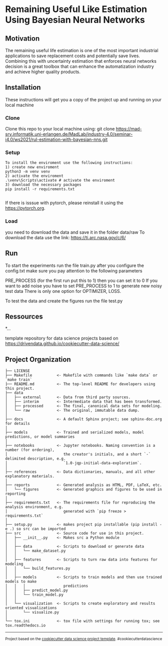 # Remaining Useful Like Estimation Using Bayesian Neural Networks 

## Motivation
The remaining useful life estimation is one of the most important industrial applications to save replacement costs and potentially save lives. Combining this with uncertainty estimation that enforces neural networks decision is a great toolbox that can enhance the automatization industry and achieve higher quality products. 

## Installation
These instructions will get you a copy of the project up and running on your local machine
### Clone
Clone this repo to your local machine using:
git clone https://mad-srv.informatik.uni-erlangen.de/MadLab/industry-4.0/seminar-i4.0/ws2021/rul-estimation-with-bayesian-nns.git
### Setup
```
To install the enviroment use the following instructions:
1) create new enviroment 
python3 -m venv venv 
2) activate the enviroment 
.\venv\Scripts\activate # activate the enviroment 
3) download the necessary packages
pip install -r requirements.txt


```
If there is isssue with pytorch, please reinstall it using the https://pytorch.org.
### Load
you need to download the data and save it in the folder data/raw 
To download the data use the link: 
https://ti.arc.nasa.gov/c/6/
## Run
To start the experiments run the file train.py after you configure the config.txt
make sure you pay attention to the following parameters 

PRE_PROCESS (for the first run put this to 1) then you can set it to 0 
If you want to add noise you have to set PRE_PROCESS to 1 to generate new noisy test data
There is only one option for OPTIMIZER, LOSS.

To test the data and create the figures run the file test.py 




## Ressources 
*...

template repository for data science projects based on https://drivendata.github.io/cookiecutter-data-science/

Project Organization
------------

    ├── LICENSE
    ├── Makefile           <- Makefile with commands like `make data` or `make train`
    ├── README.md          <- The top-level README for developers using this project.
    ├── data
    │   ├── external       <- Data from third party sources.
    │   ├── interim        <- Intermediate data that has been transformed.
    │   ├── processed      <- The final, canonical data sets for modeling.
    │   └── raw            <- The original, immutable data dump.
    │
    ├── docs               <- A default Sphinx project; see sphinx-doc.org for details
    │
    ├── models             <- Trained and serialized models, model predictions, or model summaries
    │
    ├── notebooks          <- Jupyter notebooks. Naming convention is a number (for ordering),
    │                         the creator's initials, and a short `-` delimited description, e.g.
    │                         `1.0-jqp-initial-data-exploration`.
    │
    ├── references         <- Data dictionaries, manuals, and all other explanatory materials.
    │
    ├── reports            <- Generated analysis as HTML, PDF, LaTeX, etc.
    │   └── figures        <- Generated graphics and figures to be used in reporting
    │
    ├── requirements.txt   <- The requirements file for reproducing the analysis environment, e.g.
    │                         generated with `pip freeze > requirements.txt`
    │
    ├── setup.py           <- makes project pip installable (pip install -e .) so src can be imported
    ├── src                <- Source code for use in this project.
    │   ├── __init__.py    <- Makes src a Python module
    │   │
    │   ├── data           <- Scripts to download or generate data
    │   │   └── make_dataset.py
    │   │
    │   ├── features       <- Scripts to turn raw data into features for modeling
    │   │   └── build_features.py
    │   │
    │   ├── models         <- Scripts to train models and then use trained models to make
    │   │   │                 predictions
    │   │   ├── predict_model.py
    │   │   └── train_model.py
    │   │
    │   └── visualization  <- Scripts to create exploratory and results oriented visualizations
    │       └── visualize.py
    │
    └── tox.ini            <- tox file with settings for running tox; see tox.readthedocs.io


--------

<p><small>Project based on the <a target="_blank" href="https://drivendata.github.io/cookiecutter-data-science/">cookiecutter data science project template</a>. #cookiecutterdatascience</small></p>
